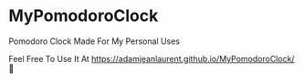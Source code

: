 # MyPomodoroClock
Pomodoro Clock Made For My Personal Uses

Feel Free To Use It At https://adamjeanlaurent.github.io/MyPomodoroClock/ 🤠

